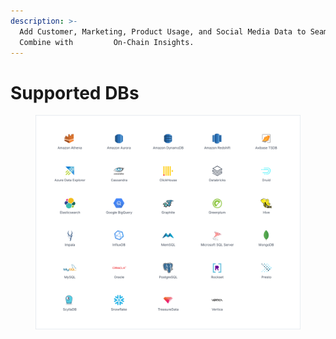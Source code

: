 ```yaml
---
description: >-
  Add Customer, Marketing, Product Usage, and Social Media Data to Seamlessly
  Combine with         On-Chain Insights.
---
```


# Supported DBs

<div align="left"><figure><img src="../.gitbook/assets/Frame 19626601 (3).svg" alt=""><figcaption></figcaption></figure></div>
